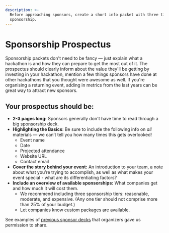 ```yaml
---
description: >-
  Before approaching sponsors, create a short info packet with three tiers of
  sponsorship.
---
```


# Sponsorship Prospectus

Sponsorship packets don't need to be fancy — just explain what a hackathon is and how they can prepare to get the most out of it. The prospectus should clearly inform about the value they'll be getting by investing in your hackathon, mention a few things sponsors have done at other hackathons that you thought were awesome as well. If you're organising a returning event, adding in metrics from the last years can be great way to attract new sponsors.

## Your prospectus should be:

* **2-3 pages long:** Sponsors generally don't have time to read through a big sponsorship deck.
* **Highlighting the Basics**: Be sure to include the following info on _all_ materials — we can’t tell you how many times this gets overlooked!
  * Event name
  * Date
  * Projected attendance
  * Website URL
  * Contact email
* **Cover the story behind your event:** An introduction to your team, a note about what you’re trying to accomplish, as well as what makes your event special - what are its differentiating factors?
* **Include an overview of available sponsorships:** What companies get and how much it will cost them.
  * We recommend including three sponsorship tiers: reasonable, moderate, and expensive. (Any one tier should not comprise more than 25% of your budget.)
  * Let companies know custom packages are available.

See examples of [previous sponsor decks](https://github.com/MLH/hackathon-organizer-guide/blob/master/Organizer-Resources/Previous-Sponsorship-Decks) that organizers gave us permission to share.&#x20;
